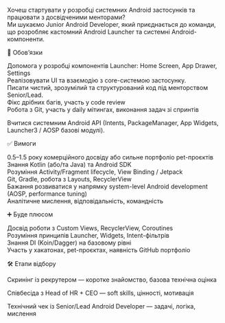 Хочеш стартувати у розробці системних Android застосунків та працювати з
досвідченими менторами?  
Ми шукаємо Junior Android Developer, який приєднається до команди, що
розробляє кастомний Android Launcher та системні Android-компоненти.  
  
🎯 Обов’язки  
  
Допомога у розробці компонентів Launcher: Home Screen, App Drawer, Settings  
Реалізовувати UI та взаємодію з core-системою застосунку.  
Писати чистий, зрозумілий та структурований код під менторством Senior/Lead.  
Фікс дрібних багів, участь у code review  
Робота з Git, участь у daily мітингах, виконання задач зі спринтів

Вчитися системним Android API (Intents, PackageManager, App Widgets, Launcher3
/ AOSP базові модулі).

  
✅ Вимоги  
  
0.5–1.5 року комерційного досвіду або сильне портфоліо pet-проєктів  
Знання Kotlin (або/та Java) та Android SDK  
Розуміння Activity/Fragment lifecycle, View Binding / Jetpack  
Git, Gradle, робота з Layouts, RecyclerView  
Бажання розвиватися у напрямку system-level Android development (AOSP,
performance tuning)  
Аналітичне мислення, відповідальність, командність  
  
➕ Буде плюсом  
  
Досвід роботи з Custom Views, RecyclerView, Coroutines  
Розуміння принципів Launcher, Widgets, Intent-фільтрів  
Знання DI (Koin/Dagger) на базовому рівні  
Участь у хакатонах, pet-проєктах, наявність GitHub портфоліо  
  
🛠️ Етапи відбору  
  
Скринінг із рекрутером — коротке знайомство, базова технічна оцінка  
  
Співбесіда з Head of HR + CEO — soft skills, цінності, мотивація  
  
Технічний чек із Senior/Lead Android Developer — задачі, логіка, мислення